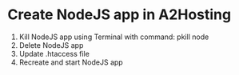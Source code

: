 # Create NodeJS app in A2Hosting
1. Kill NodeJS app using Terminal with command: pkill node
2. Delete NodeJS app
3. Update .htaccess file
4. Recreate and start NodeJS app
